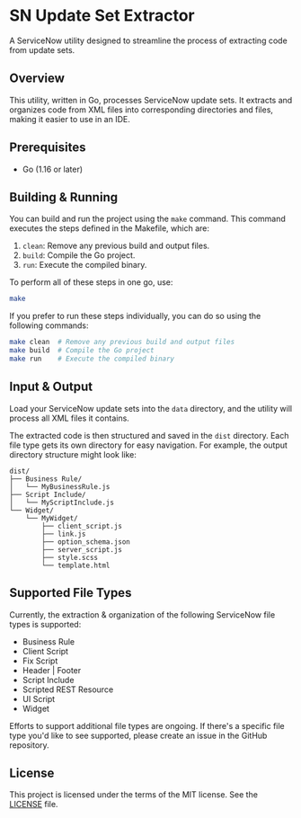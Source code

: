 # SN Update Set Extractor

A ServiceNow utility designed to streamline the process of extracting code from update sets.

## Overview

This utility, written in Go, processes ServiceNow update sets. It extracts and organizes code from XML files into corresponding directories and files, making it easier to use in an IDE.

## Prerequisites

- Go (1.16 or later)

## Building & Running

You can build and run the project using the `make` command. This command executes the steps defined in the Makefile, which are:

1. `clean`: Remove any previous build and output files.
1. `build`: Compile the Go project.
1. `run`: Execute the compiled binary.

To perform all of these steps in one go, use:

```sh
make
```

If you prefer to run these steps individually, you can do so using the following commands:

```sh
make clean  # Remove any previous build and output files
make build  # Compile the Go project
make run    # Execute the compiled binary
```

## Input & Output

Load your ServiceNow update sets into the `data` directory, and the utility will process all XML files it contains.

The extracted code is then structured and saved in the `dist` directory. Each file type gets its own directory for easy navigation. For example, the output directory structure might look like:

```
dist/
├── Business Rule/
│   └── MyBusinessRule.js
├── Script Include/
│   └── MyScriptInclude.js
└── Widget/
    └── MyWidget/
        ├── client_script.js
        ├── link.js
        ├── option_schema.json
        ├── server_script.js
        ├── style.scss
        └── template.html
```

## Supported File Types

Currently, the extraction & organization of the following ServiceNow file types is supported:

- Business Rule
- Client Script
- Fix Script
- Header | Footer
- Script Include
- Scripted REST Resource
- UI Script
- Widget

Efforts to support additional file types are ongoing. If there's a specific file type you'd like to see supported, please create an issue in the GitHub repository.

## License

This project is licensed under the terms of the MIT license. See the [LICENSE](LICENSE) file.
